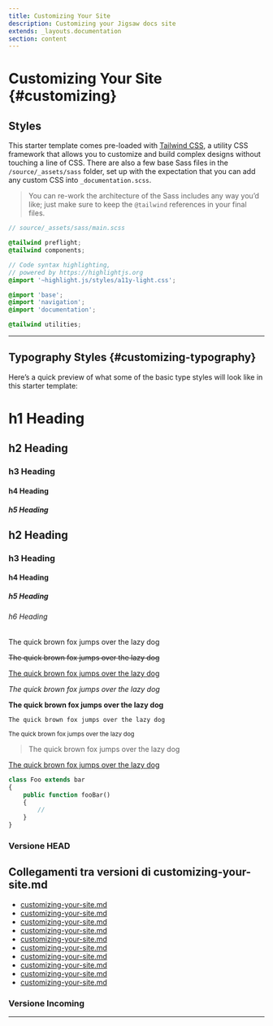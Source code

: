 ```yaml
---
title: Customizing Your Site
description: Customizing your Jigsaw docs site
extends: _layouts.documentation
section: content
---
```

# Customizing Your Site {#customizing}

## Styles

This starter template comes pre-loaded with [Tailwind CSS](https://tailwindcss.com), a utility CSS framework that allows you to customize and build complex designs without touching a line of CSS. There are also a few base Sass files in the `/source/_assets/sass` folder, set up with the expectation that you can add any custom CSS into `_documentation.scss`.

> You can re-work the architecture of the Sass includes any way you’d like; just make sure to keep the `@tailwind` references in your final files.

```scss
// source/_assets/sass/main.scss

@tailwind preflight;
@tailwind components;

// Code syntax highlighting,
// powered by https://highlightjs.org
@import '~highlight.js/styles/a11y-light.css';

@import 'base';
@import 'navigation';
@import 'documentation';

@tailwind utilities;
```

---

## Typography Styles {#customizing-typography}

Here’s a quick preview of what some of the basic type styles will look like in this starter template:

<div markdown="1" class="example pt-6">

# h1 Heading
## h2 Heading
### h3 Heading
#### h4 Heading
##### h5 Heading

## h2 Heading

### h3 Heading

#### h4 Heading

##### h5 Heading

###### h6 Heading

The quick brown fox jumps over the lazy dog

<s>The quick brown fox jumps over the lazy dog</s>

<u>The quick brown fox jumps over the lazy dog</u>

_The quick brown fox jumps over the lazy dog_

**The quick brown fox jumps over the lazy dog**

`The quick brown fox jumps over the lazy dog`

<small>The quick brown fox jumps over the lazy dog</small>

> The quick brown fox jumps over the lazy dog

[The quick brown fox jumps over the lazy dog](#)

```php
class Foo extends bar
{
    public function fooBar()
    {
        //
    }
}
```

</div>

### Versione HEAD


## Collegamenti tra versioni di customizing-your-site.md
* [customizing-your-site.md](../../../Gdpr/project_docs/customizing-your-site.md)
* [customizing-your-site.md](../../../Xot/project_docs/customizing-your-site.md)
* [customizing-your-site.md](../../../UI/project_docs/customizing-your-site.md)
* [customizing-your-site.md](../../../Tenant/project_docs/it/customizing-your-site.md)
* [customizing-your-site.md](../../../Cms/project_docs/customizing-your-site.md)
* [customizing-your-site.md](../../../Gdpr/docs/customizing-your-site.md)
* [customizing-your-site.md](../../../Xot/docs/customizing-your-site.md)
* [customizing-your-site.md](../../../UI/docs/customizing-your-site.md)
* [customizing-your-site.md](../../../Tenant/docs/it/customizing-your-site.md)
* [customizing-your-site.md](../../../Cms/docs/customizing-your-site.md)


### Versione Incoming


---


